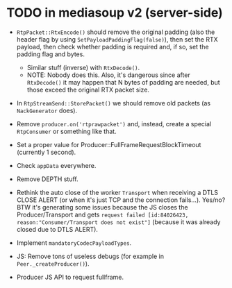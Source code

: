 # TODO in mediasoup v2 (server-side)

* `RtpPacket::RtxEncode()` should remove the original padding (also the header flag by using `SetPayloadPaddingFlag(false)`), then set the RTX payload, then check whether padding is required and, if so, set the padding flag and bytes.
  - Similar stuff (inverse) with `RtxDecode()`.
  - NOTE: Nobody does this. Also, it's dangerous since after `RtxDecode()` it may happen that N bytes of padding are needed, but those exceed the original RTX packet size.

* In `RtpStreamSend::StorePacket()` we should remove old packets (as `NackGenerator` does).

* Remove `producer.on('rtprawpacket')` and, instead, create a special `RtpConsumer` or something like that.

* Set a proper value for Producer::FullFrameRequestBlockTimeout (currently 1 second).

* Check `appData` everywhere.

* Remove DEPTH stuff.

* Rethink the auto close of the worker `Transport` when receiving a DTLS CLOSE ALERT (or when it's just TCP and the connection fails...). Yes/no? BTW it's generating some issues because the JS closes the Producer/Transport and gets `request failed [id:84026423, reason:"Consumer/Transport does not exist"]` (because it was already closed due to DTLS ALERT).

* Implement `mandatoryCodecPayloadTypes`.

* JS: Remove tons of useless debugs (for example in `Peer._createProducer()`).

* Producer JS API to request fullframe.
